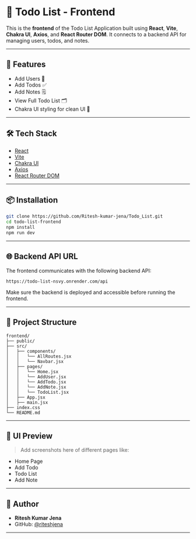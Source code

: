 
# 📝 Todo List - Frontend

This is the **frontend** of the Todo List Application built using **React**, **Vite**, **Chakra UI**, **Axios**, and **React Router DOM**. It connects to a backend API for managing users, todos, and notes.

---

## 🚀 Features

- Add Users 👤  
- Add Todos ✅  
- Add Notes 🗒️  
- View Full Todo List 🗂️  
- Chakra UI styling for clean UI 🎨

---

## 🛠️ Tech Stack

- [React](https://reactjs.org/)
- [Vite](https://vitejs.dev/)
- [Chakra UI](https://chakra-ui.com/)
- [Axios](https://axios-http.com/)
- [React Router DOM](https://reactrouter.com/en/main)

---

## 📦 Installation

```bash
git clone https://github.com/Ritesh-kumar-jena/Todo_List.git
cd todo-list-frontend
npm install
npm run dev
```

---

## 🌐 Backend API URL

The frontend communicates with the following backend API:

```
https://todo-list-nsvy.onrender.com/api
```

Make sure the backend is deployed and accessible before running the frontend.

---

## 🔧 Project Structure

```
frontend/
├── public/
├── src/
│   ├── components/
│   │   └── AllRoutes.jsx
│   │   └── Navbar.jsx
│   ├── pages/
│   │   └── Home.jsx
│   │   └── AddUser.jsx
│   │   └── AddTodo.jsx
│   │   └── AddNote.jsx
│   │   └── TodoList.jsx
│   ├── App.jsx
│   ├── main.jsx
├── index.css
└── README.md
```

---

## 📸 UI Preview

> Add screenshots here of different pages like:
- Home Page
- Add Todo
- Todo List
- Add Note

---

## 🙌 Author

- **Ritesh Kumar Jena**  
- GitHub: [@riteshjena](https://github.com/riteshjena)

---

